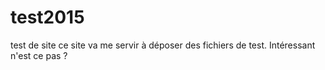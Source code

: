 # test2015
test de site 
ce site va me servir à déposer des fichiers de test. Intéressant n'est ce pas ?
